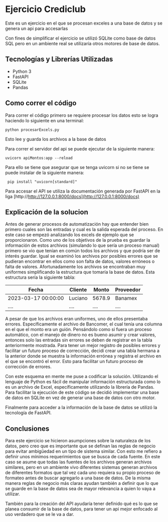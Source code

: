 # Ejercicio Crediclub

Este es un ejercicio en el que se procesan exceles a una base de datos y se genera un api para accesarlas

Con fines de simplificar el ejercicio se utilizó SQLite como base de datos SQL pero en un ambiente real se utilizaría otros motores de base de datos.

## Tecnologías y Librerías Utilizadas
- Python 3
- FastAPI
- SQLite
- Pandas

## Como correr el código

Para correr el código primero se requiere procesar los datos esto se logra haciendo lo siguiente en una terminal:

```
python procesarExcels.py
```

Esto lee y guarda los archivos a la base de datos

Para correr el servidor del api se puede ejecutar de la siguiente manera:

```
uvicorn apiMontos:app --reload
```

Para ello se tiene que asegurar que se tenga uvicorn si no se tiene se puede instalar de la siguiente manera:
```
 pip install "uvicorn[standard]"
```

Para accesar el API se utiliza la documentación generada por FastAPI en la liga
[http://http://127.0.0.1:8000/docs](http://127.0.0.1:8000/docs)

## Explicación de la solucion

Antes de generar procesos de automatización hay que entender bien primero cuales son las entradas y cual es la salida esperada del proceso. En este caso se empezó analizando los excels de ejemplo que se proporcionaron. Como uno de los objetivos de la prueba es guardar la información de estos archivos (simulando lo que sería un proceso manual) primero se vio que tenían en común todos los archivos y que podría ser de interés guardar. Igual se examinó los archivos por posibles errores que se pudieran encontrar en ellos como son falta de datos, valores erróneos o falta de valores. Afortunadamente los archivos se encontraban muy uniformes simplificando la estructura que tomaría la base de datos. Esta estructura sería la siguiente tabla:

Fecha | Cliente | Monto | Proveedor
------|---------|-------|---------
2023-03-17 00:00:00| Luciano|5678.9|Banamex
....|....|....|....

A pesar de que los archivos eran uniformes, uno de ellos presentaba errores. Específicamente el archivo de Bancomer, el cual tenía una columna en el que el monto era un guión. Pensándolo como si fuera un proceso automático, con el manejo de dinero no es bueno asumir y crear valores, entonces solo las entradas sin errores se deben de registrar en la tabla anteriormente mostrada. Para tener un mejor registro de posibles errores y facilitar un futuro proceso de corrección, decidí crear una tabla hermana a la anterior donde se muestra la información errónea y registra el archivo en el que se encontró el error. Esto para facilitar un futuro proceso de corrección de errores.

Con este esquema en mente me puse a codificar la solución. Utilizando el lenguaje de Python es fácil de manipular información estructurada como lo es un archivo de Excel, específicamente utilizando la librería de Pandas. Para facilitar la ejecución de este código se decidió implementar una base de datos en SQLite en vez de generar una base de datos con otro motor.

Finalmente para acceder a la información de la base de datos se utilizó la tecnología de FastAPI.

## Conclusiones

Para este ejercicio se hicieron asumpciones sobre la naturaleza de los datos, pero creo que es importante que se definan las reglas de negocio para evitar ambigüedad en un tipo de sistema similar. Con esto me refiero a definir unos mínimos requerimientos que se busca de cada fuente. En este caso se asume que todas las fuentes de los archivos generan archivos similares, pero en un ambiente vivo diferentes sistemas generan archivos de diferentes formatos que tal vez cada uno requiera su propio proceso de formateo antes de buscar agregarlo a una base de datos. De la misma manera reglas de negocio más claras ayudan también a definir que lo que se guarde en la base de datos sea de mayor relevancia a quien lo vaya a utilizar.

También para la creación del API ayudaría tener definido qué es lo que se planea consumir de la base de datos, para tener un api mejor enfocado al uso verdadero que se le va a dar.

